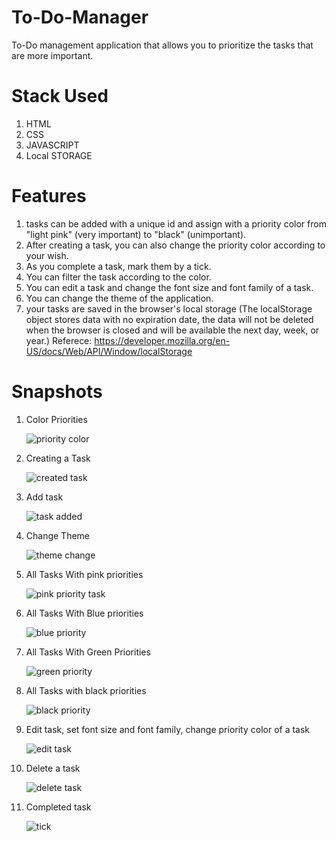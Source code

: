 # To-Do-Manager
To-Do management application that allows you to prioritize the tasks that are more important.

# Stack Used
1. HTML
2. CSS
3. JAVASCRIPT
4. Local STORAGE

# Features
1. tasks can be added with a unique id and assign with a priority color from "light pink" (very important) to "black" (unimportant).
2. After creating a task, you can also change the priority color according to your wish.
3. As you complete a task, mark them by a tick.
4. You can filter the task according to the color.
5. You can edit a task and change the font size and font family of a task.
6. You can change the theme of the application.
7. your tasks are saved in the browser's local storage (The localStorage object stores data with no expiration date, the data will not be deleted when the browser is closed and will be available the next day, week, or year.)
Referece: https://developer.mozilla.org/en-US/docs/Web/API/Window/localStorage


# Snapshots

1. Color Priorities
 
   ![priority color](https://user-images.githubusercontent.com/72231697/118388032-9ab9e100-b63f-11eb-80e5-c09f73a9d30b.png)
   
2. Creating a Task   
 
   ![created task](https://user-images.githubusercontent.com/72231697/118388080-e7052100-b63f-11eb-9aef-049708e80460.png)

3. Add task
   
   ![task added](https://user-images.githubusercontent.com/72231697/118388111-0308c280-b640-11eb-9e2e-879ea2eeb58f.png)
   
4. Change Theme

   ![theme change](https://user-images.githubusercontent.com/72231697/118388123-17e55600-b640-11eb-8723-5af22babc27e.png)
   
5. All Tasks With pink priorities
  
   ![pink priority task](https://user-images.githubusercontent.com/72231697/118388142-364b5180-b640-11eb-9947-dfc40163d10e.png)

6. All Tasks With Blue priorities

   ![blue priority](https://user-images.githubusercontent.com/72231697/118388146-46633100-b640-11eb-891d-0c1c93216265.png)
   
7. All Tasks With Green Priorities

   ![green priority](https://user-images.githubusercontent.com/72231697/118388162-5ed34b80-b640-11eb-9405-d758bf20e80f.png)
   
8. All Tasks with black priorities

   ![black priority](https://user-images.githubusercontent.com/72231697/118388172-73174880-b640-11eb-8ab8-21bef9635fef.png)
   
9. Edit task, set font size and font family, change priority color of a task

   ![edit task](https://user-images.githubusercontent.com/72231697/118388222-c1c4e280-b640-11eb-9d66-628f72ac3bc1.png)

10. Delete a task

    ![delete task](https://user-images.githubusercontent.com/72231697/118388227-cf7a6800-b640-11eb-8cb2-4f6fd368f7e2.png)
    
11. Completed task

    ![tick](https://user-images.githubusercontent.com/72231697/118388257-ef119080-b640-11eb-8011-1568968f919a.png)


  



